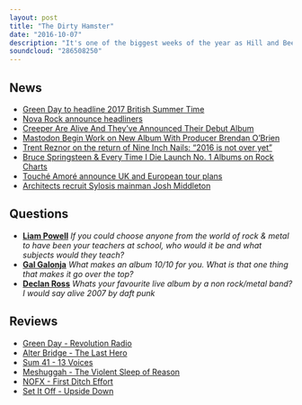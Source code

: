 ```yaml
---
layout: post
title: "The Dirty Hamster"
date: "2016-10-07"
description: "It's one of the biggest weeks of the year as Hill and Beez review the new albums from Green Day, Alter Bridge, Sum 41, Meshuggah, NOFX and Steve needs a long lie down after hearing the new Set It Off. There's the 2nd round draw of our World Cup of Rock, chat on the new Creeper single, a new NIN album, 2017's festival season and much, much more. That's Not Metal - the only place willing to tell you the truth about the biggest albums in rock."
soundcloud: "286508250"
---
```


## News

- [Green Day to headline 2017 British Summer Time](http://teamrock.com/news/2016-10-04/green-day-to-headline-2017-british-summer-time)
- [Nova Rock announce headliners](https://twitter.com/NotMetalPod/status/783787683604725763)
- [Creeper Are Alive And They’ve Announced Their Debut Album](http://www.kerrang.com/45462/creeper-alive-theyve-announced-debut-album/)
- [Mastodon Begin Work on New Album With Producer Brendan O’Brien](http://loudwire.com/mastodon-new-album-producer-brendan-obrien/)
- [Trent Reznor on the return of Nine Inch Nails: “2016 is not over yet”](http://consequenceofsound.net/2016/10/trent-reznor-on-the-return-of-nine-inch-nails-2016-is-not-over-yet/)
- [Bruce Springsteen & Every Time I Die Launch No. 1 Albums on Rock Charts](http://www.billboard.com/articles/columns/chart-beat/7534043/bruce-springsteen-every-time-i-die-launch-no-1-albums-on-rock)
- [Touché Amoré announce UK and European tour plans](http://diymag.com/2015/05/05/touche-amore-announce-uk-and-european-tour-plans)
- [Architects recruit Sylosis mainman Josh Middleton](http://teamrock.com/news/2016-10-03/architects-recruit-sylosis-guitarist-josh-middleton)


## Questions

- **[Liam Powell](https://www.facebook.com/thatsnotmetalpodcast/posts/1968111073415427?comment_id=1968137050079496&comment_tracking=%7B%22tn%22%3A%22R9%22%7D)**
*If you could choose anyone from the world of rock & metal to have been your teachers at school, who would it be and what subjects would they teach?*
- **[Gal Galonja](https://www.facebook.com/thatsnotmetalpodcast/posts/1968111073415427?comment_id=1968145143412020&comment_tracking=%7B%22tn%22%3A%22R9%22%7D)**
*What makes an album 10/10 for you. What is that one thing that makes it go over the top?*
- **[Declan Ross](https://www.facebook.com/thatsnotmetalpodcast/posts/1968111073415427?comment_id=1968155363410998&comment_tracking=%7B%22tn%22%3A%22R9%22%7D)**
*Whats your favourite live album by a non rock/metal band? I would say alive 2007 by daft punk*

## Reviews

- [Green Day - Revolution Radio](https://itunes.apple.com/gb/album/revolution-radio/id1140560324)
- [Alter Bridge - The Last Hero](https://itunes.apple.com/gb/album/the-last-hero/id1135479560)
- [Sum 41 - 13 Voices](https://itunes.apple.com/gb/album/13-voices/id1119678192)
- [Meshuggah - The Violent Sleep of Reason](https://itunes.apple.com/gb/album/the-violent-sleep-of-reason/id1139042609)
- [NOFX - First Ditch Effort](https://itunes.apple.com/gb/album/first-ditch-effort/id1144736094)
- [Set It Off - Upside Down](https://itunes.apple.com/gb/album/upside-down/id1116984776)
